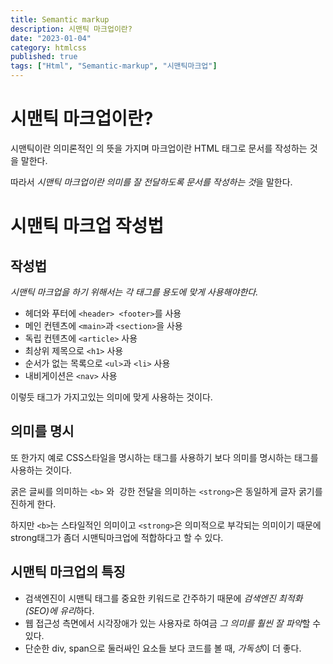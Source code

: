 ```yaml
---
title: Semantic markup
description: 시맨틱 마크업이란?
date: "2023-01-04"
category: htmlcss
published: true
tags: ["Html", "Semantic-markup", "시맨틱마크업"]
---
```


# 시맨틱 마크업이란?

시맨틱이란 의미론적인 의 뜻을 가지며 마크업이란 HTML 태그로 문서를 작성하는 것을 말한다.  </br>

따라서 *시맨틱 마크업이란 의미를 잘 전달하도록 문서를 작성하는 것*을 말한다.

# 시맨틱 마크업 작성법

## 작성법

_시맨틱 마크업을 하기 위해서는 각 태그를 용도에 맞게 사용해야한다._

- 헤더와 푸터에 `<header> <footer>`를 사용
- 메인 컨텐츠에 `<main>`과 `<section>`을 사용
- 독립 컨텐츠에 `<article>` 사용
- 최상위 제목으로 `<h1>` 사용
- 순서가 없는 목록으로 `<ul>`과 `<li>` 사용
- 내비게이션은 `<nav>` 사용

이렇듯 태그가 가지고있는 의미에 맞게 사용하는 것이다. </br>

## 의미를 명시

또 한가지 예로 CSS스타일을 명시하는 태그를 사용하기 보다 의미를 명시하는 태그를 사용하는 것이다. </br>

굵은 글씨를 의미하는 `<b>` 와  강한 전달을 의미하는 `<strong>`은 동일하게 글자 굵기를 진하게 한다. </br>

하지만 `<b>`는 스타일적인 의미이고 `<strong>`은 의미적으로 부각되는 의미이기 때문에 strong태그가 좀더 시맨틱마크업에 적합하다고 할 수 있다. </br>

## 시맨틱 마크업의 특징

- 검색엔진이 시맨틱 태그를 중요한 키워드로 간주하기 때문에 *검색엔진 최적화 (SEO)에 유리*하다.
- 웹 접근성 측면에서 시각장애가 있는 사용자로 하여금 *그 의미를 훨씬 잘 파악*할 수 있다.
- 단순한 div, span으로 둘러싸인 요소들 보다 코드를 볼 때, *가독성*이 더 좋다.
